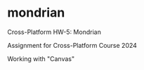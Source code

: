# mondrian

Cross-Platform HW-5: Mondrian

Assignment for Cross-Platform Course 2024

Working with "Canvas"
